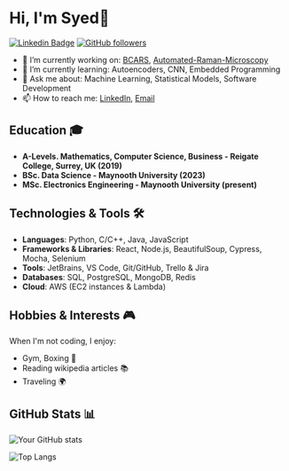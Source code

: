 # Hi, I'm Syed👋
[![Linkedin Badge](https://img.shields.io/badge/-Syed-blue?style=flat-square&logo=Linkedin&logoColor=white&link=https://www.linkedin.com/in/syedbaryalay47)](https://www.linkedin.com/in/syedbaryalay47) [![GitHub followers](https://img.shields.io/github/followers/Syed47?label=Follow&style=social)](https://github.com/Syed47/?tab=follow)

- 🔭 I’m currently working on: [BCARS](https://github.com/Syed47/BCARS), [Automated-Raman-Microscopy](https://github.com/Syed47/Automated-Raman-Microscopy)
- 🌱 I’m currently learning: Autoencoders, CNN, Embedded Programming
- 💬 Ask me about: Machine Learning, Statistical Models, Software Development
- 📫 How to reach me: [LinkedIn](https://www.linkedin.com/in/syedbaryalay47), [Email](mailto:syedbaryalay47@gmail.com)

## Education 🎓

- **A-Levels. Mathematics, Computer Science, Business - Reigate College, Surrey, UK (2019)**
- **BSc. Data Science - Maynooth University (2023)**
- **MSc. Electronics Engineering - Maynooth University (present)**

## Technologies & Tools 🛠️

- **Languages**: Python, C/C++, Java, JavaScript
- **Frameworks & Libraries**: React, Node.js, BeautifulSoup, Cypress, Mocha, Selenium
- **Tools**: JetBrains, VS Code, Git/GitHub, Trello & Jira
- **Databases**: SQL, PostgreSQL, MongoDB, Redis
- **Cloud**: AWS (EC2 instances & Lambda)

## Hobbies & Interests 🎮

When I'm not coding, I enjoy:

- Gym, Boxing 👊
- Reading wikipedia articles 📚
- Traveling 🌍

## GitHub Stats 📊

![Your GitHub stats](https://github-readme-stats.vercel.app/api?username=Syed47&show_icons=true&theme=dark)

![Top Langs](https://github-readme-stats.vercel.app/api/top-langs/?username=Syed47&layout=compact&theme=radical)

